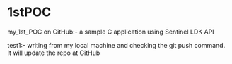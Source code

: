 # 1stPOC
my_1st_POC on GitHub:- a sample C application using Sentinel LDK API

test1:- writing from my local machine and checking the git push command. It will update the repo at GitHub
